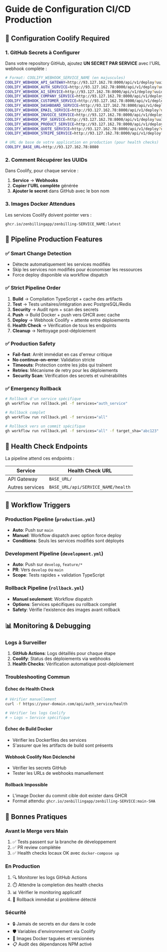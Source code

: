# Guide de Configuration CI/CD Production

## 🚀 Configuration Coolify Required

### 1. GitHub Secrets à Configurer

Dans votre repository GitHub, ajoutez **UN SECRET PAR SERVICE** avec l'URL webhook complète :

```bash
# Format: COOLIFY_WEBHOOK_SERVICE_NAME (en majuscules)
COOLIFY_WEBHOOK_API_GATEWAY=http://93.127.162.78:8000/api/v1/deploy?uuid=UUID1&force=false
COOLIFY_WEBHOOK_AUTH_SERVICE=http://93.127.162.78:8000/api/v1/deploy?uuid=UUID2&force=false
COOLIFY_WEBHOOK_AI_SERVICE=http://93.127.162.78:8000/api/v1/deploy?uuid=UUID3&force=false
COOLIFY_WEBHOOK_COMPANY_SERVICE=http://93.127.162.78:8000/api/v1/deploy?uuid=UUID4&force=false
COOLIFY_WEBHOOK_CUSTOMER_SERVICE=http://93.127.162.78:8000/api/v1/deploy?uuid=UUID5&force=false
COOLIFY_WEBHOOK_DASHBOARD_SERVICE=http://93.127.162.78:8000/api/v1/deploy?uuid=UUID6&force=false
COOLIFY_WEBHOOK_EMAIL_SERVICE=http://93.127.162.78:8000/api/v1/deploy?uuid=UUID7&force=false
COOLIFY_WEBHOOK_INVOICE_SERVICE=http://93.127.162.78:8000/api/v1/deploy?uuid=UUID8&force=false
COOLIFY_WEBHOOK_PDF_SERVICE=http://93.127.162.78:8000/api/v1/deploy?uuid=UUID9&force=false
COOLIFY_WEBHOOK_PRODUCT_SERVICE=http://93.127.162.78:8000/api/v1/deploy?uuid=UUID10&force=false
COOLIFY_WEBHOOK_QUOTE_SERVICE=http://93.127.162.78:8000/api/v1/deploy?uuid=UUID11&force=false
COOLIFY_WEBHOOK_STRIPE_SERVICE=http://93.127.162.78:8000/api/v1/deploy?uuid=UUID12&force=false

# URL de base de votre application en production (pour health checks)
COOLIFY_BASE_URL=http://93.127.162.78:8080
```

### 2. Comment Récupérer les UUIDs

Dans Coolify, pour chaque service :
1. **Service** → **Webhooks** 
2. **Copier l'URL complète** générée
3. **Ajouter le secret** dans GitHub avec le bon nom

### 3. Images Docker Attendues

Les services Coolify doivent pointer vers :
```
ghcr.io/zenbillingapp/zenbilling-SERVICE_NAME:latest
```

## 🔧 Pipeline Production Features

### ✅ Smart Change Detection
- Détecte automatiquement les services modifiés
- Skip les services non modifiés pour économiser les ressources
- Force deploy disponible via workflow dispatch

### ✅ Strict Pipeline Order
1. **Build** → Compilation TypeScript + cache des artifacts
2. **Test** → Tests unitaires/intégration avec PostgreSQL/Redis
3. **Security** → Audit npm + scan des secrets
4. **Push** → Build Docker + push vers GHCR avec cache
5. **Deploy** → Webhook Coolify + attente entre déploiements
6. **Health Check** → Vérification de tous les endpoints
7. **Cleanup** → Nettoyage post-déploiement

### ✅ Production Safety
- **Fail-fast**: Arrêt immédiat en cas d'erreur critique
- **No continue-on-error**: Validation stricte
- **Timeouts**: Protection contre les jobs qui traînent
- **Retries**: Mécanisme de retry pour les déploiements
- **Security Scan**: Vérification des secrets et vulnérabilités

### ✅ Emergency Rollback
```bash
# Rollback d'un service spécifique
gh workflow run rollback.yml -f services="auth_service"

# Rollback complet
gh workflow run rollback.yml -f services="all"

# Rollback vers un commit spécifique
gh workflow run rollback.yml -f services="all" -f target_sha="abc123"
```

## 🏥 Health Check Endpoints

La pipeline attend ces endpoints :

| Service | Health Check URL |
|---------|------------------|
| API Gateway | `BASE_URL/` |
| Autres services | `BASE_URL/api/SERVICE_NAME/health` |

## 🔄 Workflow Triggers

### Production Pipeline (`production.yml`)
- **Auto**: Push sur `main`
- **Manuel**: Workflow dispatch avec option force deploy
- **Conditions**: Seuls les services modifiés sont déployés

### Development Pipeline (`development.yml`)
- **Auto**: Push sur `develop`, `feature/*`
- **PR**: Vers `develop` ou `main`
- **Scope**: Tests rapides + validation TypeScript

### Rollback Pipeline (`rollback.yml`)
- **Manuel seulement**: Workflow dispatch
- **Options**: Services spécifiques ou rollback complet
- **Safety**: Vérifie l'existence des images avant rollback

## 📊 Monitoring & Debugging

### Logs à Surveiller
1. **GitHub Actions**: Logs détaillés pour chaque étape
2. **Coolify**: Status des déploiements via webhooks
3. **Health Checks**: Vérification automatique post-déploiement

### Troubleshooting Commun

#### Échec de Health Check
```bash
# Vérifier manuellement
curl -f https://your-domain.com/api/auth_service/health

# Vérifier les logs Coolify
# → Logs → Service spécifique
```

#### Échec de Build Docker
- Vérifier les Dockerfiles des services
- S'assurer que les artifacts de build sont présents

#### Webhook Coolify Non Déclenché
- Vérifier les secrets GitHub
- Tester les URLs de webhooks manuellement

#### Rollback Impossible
- L'image Docker du commit cible doit exister dans GHCR
- Format attendu: `ghcr.io/zenbillingapp/zenbilling-SERVICE:main-SHA`

## 🎯 Bonnes Pratiques

### Avant le Merge vers Main
1. ✅ Tests passent sur la branche de développement
2. ✅ PR review complétée
3. ✅ Health checks locaux OK avec `docker-compose up`

### En Production
1. 🔍 Monitorer les logs GitHub Actions
2. ⏱️ Attendre la completion des health checks
3. 📊 Vérifier le monitoring applicatif
4. 🚨 Rollback immédiat si problème détecté

### Sécurité
- 🔒 Jamais de secrets en dur dans le code
- 🛡️ Variables d'environnement via Coolify
- 🔐 Images Docker taguées et versionées
- 📋 Audit des dépendances NPM activé